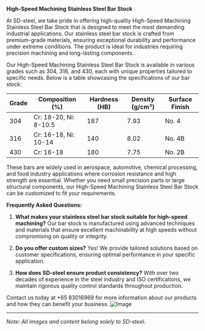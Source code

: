 **High-Speed Machining Stainless Steel Bar Stock**

At SD-steel, we take pride in offering high-quality High-Speed Machining Stainless Steel Bar Stock that is designed to meet the most demanding industrial applications. Our stainless steel bar stock is crafted from premium-grade materials, ensuring exceptional durability and performance under extreme conditions. The product is ideal for industries requiring precision machining and long-lasting components.

Our High-Speed Machining Stainless Steel Bar Stock is available in various grades such as 304, 316, and 430, each with unique properties tailored to specific needs. Below is a table showcasing the specifications of our bar stock:

| Grade   | Composition (%)         | Hardness (HB) | Density (g/cm³) | Surface Finish |
|---------|-------------------------|---------------|-----------------|----------------|
| 304     | Cr: 18-20, Ni: 8-10.5  | 187           | 7.93            | No. 4          |
| 316     | Cr: 16-18, Ni: 10-14   | 140           | 8.02            | No. 4B         |
| 430     | Cr: 16-18             | 180           | 7.75            | No. 2B         |

These bars are widely used in aerospace, automotive, chemical processing, and food industry applications where corrosion resistance and high strength are essential. Whether you need small precision parts or large structural components, our High-Speed Machining Stainless Steel Bar Stock can be customized to fit your requirements.

**Frequently Asked Questions:**

1. **What makes your stainless steel bar stock suitable for high-speed machining?**
   Our bar stock is manufactured using advanced techniques and materials that ensure excellent machinability at high speeds without compromising on quality or integrity.

2. **Do you offer custom sizes?**
   Yes! We provide tailored solutions based on customer specifications, ensuring optimal performance in your specific application.

3. **How does SD-steel ensure product consistency?**
   With over two decades of experience in the steel industry and ISO certifications, we maintain rigorous quality control standards throughout production.

Contact us today at +65 83016969 for more information about our products and how they can benefit your business. ![Image](https://github.com/user-attachments/assets/2567258e-e124-4816-932d-1809bd27ef0b)

---

*Note: All images and content belong solely to SD-steel.*